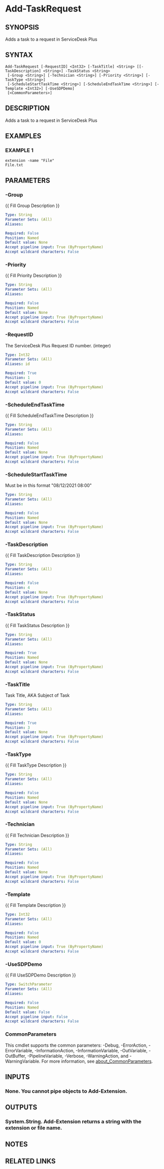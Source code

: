 ﻿---
external help file: ServiceDeskPlus-help.xml
Module Name: ServiceDeskPlus
online version:
schema: 2.0.0
---

# Add-TaskRequest

## SYNOPSIS
Adds a task to a request in ServiceDesk Plus

## SYNTAX

```
Add-TaskRequest [-RequestID] <Int32> [-TaskTitle] <String> [[-TaskDescription] <String>] -TaskStatus <String>
 [-Group <String>] [-Technician <String>] [-Priority <String>] [-TaskType <String>]
 [-ScheduleStartTaskTime <String>] [-ScheduleEndTaskTime <String>] [-Template <Int32>] [-UseSDPDemo]
 [<CommonParameters>]
```

## DESCRIPTION
Adds a task to a request in ServiceDesk Plus

## EXAMPLES

### EXAMPLE 1
```
extension -name "File"
File.txt
```

## PARAMETERS

### -Group
{{ Fill Group Description }}

```yaml
Type: String
Parameter Sets: (All)
Aliases:

Required: False
Position: Named
Default value: None
Accept pipeline input: True (ByPropertyName)
Accept wildcard characters: False
```

### -Priority
{{ Fill Priority Description }}

```yaml
Type: String
Parameter Sets: (All)
Aliases:

Required: False
Position: Named
Default value: None
Accept pipeline input: True (ByPropertyName)
Accept wildcard characters: False
```

### -RequestID
The ServiceDesk Plus Request ID number.
(integer)

```yaml
Type: Int32
Parameter Sets: (All)
Aliases: id

Required: True
Position: 1
Default value: 0
Accept pipeline input: True (ByPropertyName)
Accept wildcard characters: False
```

### -ScheduleEndTaskTime
{{ Fill ScheduleEndTaskTime Description }}

```yaml
Type: String
Parameter Sets: (All)
Aliases:

Required: False
Position: Named
Default value: None
Accept pipeline input: True (ByPropertyName)
Accept wildcard characters: False
```

### -ScheduleStartTaskTime
Must be in this format "08/12/2021 08:00"

```yaml
Type: String
Parameter Sets: (All)
Aliases:

Required: False
Position: Named
Default value: None
Accept pipeline input: True (ByPropertyName)
Accept wildcard characters: False
```

### -TaskDescription
{{ Fill TaskDescription Description }}

```yaml
Type: String
Parameter Sets: (All)
Aliases:

Required: False
Position: 4
Default value: None
Accept pipeline input: True (ByPropertyName)
Accept wildcard characters: False
```

### -TaskStatus
{{ Fill TaskStatus Description }}

```yaml
Type: String
Parameter Sets: (All)
Aliases:

Required: True
Position: Named
Default value: None
Accept pipeline input: True (ByPropertyName)
Accept wildcard characters: False
```

### -TaskTitle
Task Title, AKA Subject of Task

```yaml
Type: String
Parameter Sets: (All)
Aliases:

Required: True
Position: 3
Default value: None
Accept pipeline input: True (ByPropertyName)
Accept wildcard characters: False
```

### -TaskType
{{ Fill TaskType Description }}

```yaml
Type: String
Parameter Sets: (All)
Aliases:

Required: False
Position: Named
Default value: None
Accept pipeline input: True (ByPropertyName)
Accept wildcard characters: False
```

### -Technician
{{ Fill Technician Description }}

```yaml
Type: String
Parameter Sets: (All)
Aliases:

Required: False
Position: Named
Default value: None
Accept pipeline input: True (ByPropertyName)
Accept wildcard characters: False
```

### -Template
{{ Fill Template Description }}

```yaml
Type: Int32
Parameter Sets: (All)
Aliases:

Required: False
Position: Named
Default value: 0
Accept pipeline input: True (ByPropertyName)
Accept wildcard characters: False
```

### -UseSDPDemo
{{ Fill UseSDPDemo Description }}

```yaml
Type: SwitchParameter
Parameter Sets: (All)
Aliases:

Required: False
Position: Named
Default value: False
Accept pipeline input: False
Accept wildcard characters: False
```

### CommonParameters
This cmdlet supports the common parameters: -Debug, -ErrorAction, -ErrorVariable, -InformationAction, -InformationVariable, -OutVariable, -OutBuffer, -PipelineVariable, -Verbose, -WarningAction, and -WarningVariable. For more information, see [about_CommonParameters](http://go.microsoft.com/fwlink/?LinkID=113216).

## INPUTS

### None. You cannot pipe objects to Add-Extension.
## OUTPUTS

### System.String. Add-Extension returns a string with the extension or file name.
## NOTES

## RELATED LINKS
